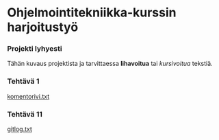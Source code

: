 # Ohjelmointitekniikka-kurssin harjoitustyö

### Projekti lyhyesti

Tähän kuvaus projektista ja tarvittaessa **lihavoitua** tai *kursivoitua* tekstiä. 

### Tehtävä 1

[komentorivi.txt](https://github.com/cameocami/ot-harjoitustyo/blob/main/laskarit/komentorivi.txt)

### Tehtävä 11

[gitlog.txt](https://github.com/cameocami/ot-harjoitustyo/blob/main/laskarit/gitlog.txt)
